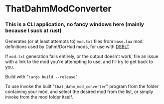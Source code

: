 # ThatDahmModConverter

### This is a CLI application, no fancy windows here (mainly because I suck at rust)

Generates (or at least attempts to) `mod.txt` files from `base.lua` mod definitions used by Dahm/DorHud mods, for use with [DSBLT](https://github.com/Sprixitite/PAYDAY-The-Heist-DSBLT)

If `mod.txt` generation fails entirely, or the output doesn't work, file an issue with a link to the mod you're attempting to use, and I'll try to get back to you.

Build with "`cargo build --release`"

To use invoke the built "`that_dahm_mod_converter`" program from the folder containing your mod, and select the desired mod from the list, or simply invoke from the mod folder itself.
